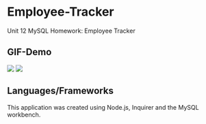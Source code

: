 # Employee-Tracker
Unit 12 MySQL Homework: Employee Tracker

## GIF-Demo
![](https://media.giphy.com/media/lq4D3NuvmxQh3mRnM5/giphy.gif)
![](https://media.giphy.com/media/j4wPEJmdyfRvBT7JFg/giphy.gif)

## Languages/Frameworks 
This application was created using Node.js, Inquirer and the MySQL workbench.